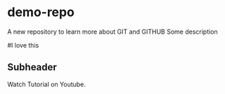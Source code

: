 # demo-repo
A new repository to learn more about GIT and GITHUB
Some description

#I love this

## Subheader
Watch Tutorial on Youtube.
